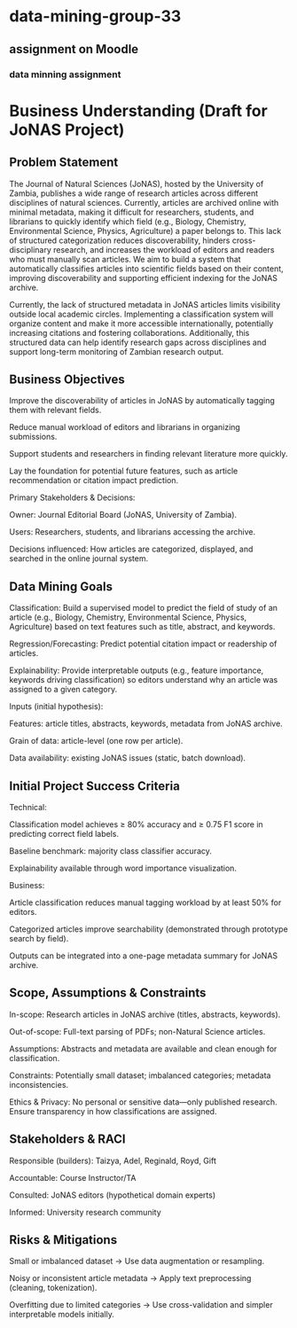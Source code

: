 # data-mining-group-33

## assignment on Moodle

### data minning assignment

# Business Understanding (Draft for JoNAS Project)

## Problem Statement

The Journal of Natural Sciences (JoNAS), hosted by the University of Zambia, publishes a wide range of research articles across different disciplines of natural sciences. Currently, articles are archived online with minimal metadata, making it difficult for researchers, students, and librarians to quickly identify which field (e.g., Biology, Chemistry, Environmental Science, Physics, Agriculture) a paper belongs to. This lack of structured categorization reduces discoverability, hinders cross-disciplinary research, and increases the workload of editors and readers who must manually scan articles.
We aim to build a system that automatically classifies articles into scientific fields based on their content, improving discoverability and supporting efficient indexing for the JoNAS archive.

Currently, the lack of structured metadata in JoNAS articles limits visibility outside local academic circles. Implementing a classification system will organize content and make it more accessible internationally, potentially increasing citations and fostering collaborations. Additionally, this structured data can help identify research gaps across disciplines and support long-term monitoring of Zambian research output.

## Business Objectives

Improve the discoverability of articles in JoNAS by automatically tagging them with relevant fields.

Reduce manual workload of editors and librarians in organizing submissions.

Support students and researchers in finding relevant literature more quickly.

Lay the foundation for potential future features, such as article recommendation or citation impact prediction.

Primary Stakeholders & Decisions:

Owner: Journal Editorial Board (JoNAS, University of Zambia).

Users: Researchers, students, and librarians accessing the archive.

Decisions influenced: How articles are categorized, displayed, and searched in the online journal system.

## Data Mining Goals

Classification: Build a supervised model to predict the field of study of an article (e.g., Biology, Chemistry, Environmental Science, Physics, Agriculture) based on text features such as title, abstract, and keywords.

Regression/Forecasting: Predict potential citation impact or readership of articles.

Explainability: Provide interpretable outputs (e.g., feature importance, keywords driving classification) so editors understand why an article was assigned to a given category.

Inputs (initial hypothesis):

Features: article titles, abstracts, keywords, metadata from JoNAS archive.

Grain of data: article-level (one row per article).

Data availability: existing JoNAS issues (static, batch download).

## Initial Project Success Criteria

Technical:

Classification model achieves ≥ 80% accuracy and ≥ 0.75 F1 score in predicting correct field labels.

Baseline benchmark: majority class classifier accuracy.

Explainability available through word importance visualization.

Business:

Article classification reduces manual tagging workload by at least 50% for editors.

Categorized articles improve searchability (demonstrated through prototype search by field).

Outputs can be integrated into a one-page metadata summary for JoNAS archive.

## Scope, Assumptions & Constraints

In-scope: Research articles in JoNAS archive (titles, abstracts, keywords).

Out-of-scope: Full-text parsing of PDFs; non-Natural Science articles.

Assumptions: Abstracts and metadata are available and clean enough for classification.

Constraints: Potentially small dataset; imbalanced categories; metadata inconsistencies.

Ethics & Privacy: No personal or sensitive data—only published research. Ensure transparency in how classifications are assigned.

## Stakeholders & RACI

Responsible (builders): Taizya, Adel, Reginald, Royd, Gift

Accountable: Course Instructor/TA

Consulted: JoNAS editors (hypothetical domain experts)

Informed: University research community

## Risks & Mitigations

Small or imbalanced dataset → Use data augmentation or resampling.

Noisy or inconsistent article metadata → Apply text preprocessing (cleaning, tokenization).

Overfitting due to limited categories → Use cross-validation and simpler interpretable models initially.
